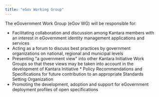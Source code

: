 ```yaml
---
title: "eGov Working Group"
---
```


The eGovernment Work Group (eGov WG) will be responsible for:
* Facilitating collaboration and discussion among Kantara members with an interest in eGovernment identity management applications and services
* Acting as a forum to discuss best practices by government organizations on national, regional and municipal levels
* Presenting "a government view" into other Kantara Initiative Work Groups so that these views may be taken into account in the development of Kantara Initiative * Policy Recommendations and Specifications for future contribution to an appropriate Standards Setting Organization
* Promoting the development, adoption and support for eGovernment deployment profiles of open specifications


